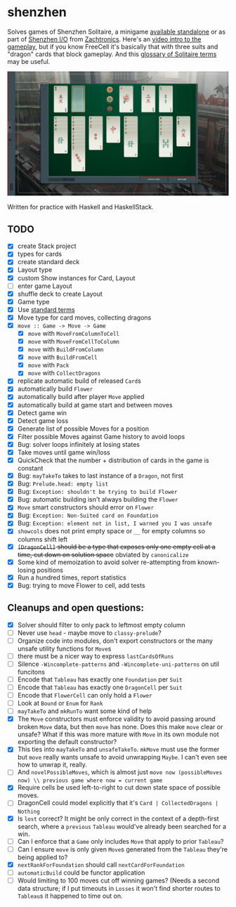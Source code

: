 # shenzhen

Solves games of Shenzhen Solitaire,
a minigame [available standalone](http://store.steampowered.com/app/570490/SHENZHEN_SOLITAIRE/)
or as part of [Shenzhen I/O](http://www.zachtronics.com/shenzhen-io/)
from [Zachtronics](http://www.zachtronics.com/).
Here's an [video intro to the gameplay](https://www.youtube.com/watch?v=kT7bEJQsVYk), but if you know FreeCell it's basically that with three suits and "dragon" cards that block gameplay.
And this [glossary of Solitaire terms](https://functor.tokyo/blog/2017-07-28-ghc-warnings-you-should-enable) may be useful.

![gameplay screenshot](screenshot.jpg)

Written for practice with Haskell and HaskellStack.

## TODO

  - [x] create Stack project
  - [x] types for cards
  - [x] create standard deck
  - [x] Layout type
  - [x] custom Show instances for Card, Layout
  - [ ] enter game Layout
  - [x] shuffle deck to create Layout
  - [x] Game type
  - [x] Use [standard terms](https://en.wikipedia.org/wiki/Glossary_of_patience_terms)
  - [x] Move type for card moves, collecting dragons
  - [x] `move :: Game -> Move -> Game`
    - [x] `move` with `MoveFromColumnToCell`
    - [x] `move` with `MoveFromCellToColumn`
    - [x] `move` with `BuildFromColumn`
    - [x] `move` with `BuildFromCell`
    - [x] `move` with `Pack`
    - [x] `move` with `CollectDragons`
  - [x] replicate automatic build of released `Card`s
  - [x] automatically build `Flower`
  - [x] automatically build after player `Move` applied
  - [x] automatically build at game start and between moves
  - [x] Detect game win
  - [x] Detect game loss
  - [x] Generate list of possible Moves for a position
  - [x] Filter possible Moves against Game history to avoid loops
  - [x] Bug: solver loops infinitely at losing states
  - [x] Take moves until game win/loss
  - [x] QuickCheck that the number + distribution of cards in the game is constant
  - [x] Bug: `mayTakeTo` takes to last instance of a `Dragon`, not first
  - [x] Bug: `Prelude.head: empty list`
  - [x] Bug: `Exception: shouldn't be trying to build Flower`
  - [x] Bug: automatic building isn't always building the `Flower`
  - [x] `Move` smart constructors should error on `Flower`
  - [x] Bug: `Exception: Non-Suited card on Foundation`
  - [x] Bug: `Exception: element not in list, I warned you I was unsafe`
  - [x] `showcols` does not print empty space or `__` for empty columns so columns shift left
  - [x] ~~`[DragonCell]` should be a type that exposes only one empty cell at a time, cut down on solution space~~ obviated by `canonicalize`
  - [x] Some kind of memoization to avoid solver re-attempting from known-losing positions
  - [x] Run a hundred times, report statistics
  - [x] Bug: trying to move Flower to cell, add tests

## Cleanups and open questions:

  - [x] Solver should filter to only pack to leftmost empty column
  - [ ] Never use `head` - maybe move to `classy-prelude`?
  - [ ] Organize code into modules, don't export constructors or the many unsafe utility functions for `Move`s
  - [ ] there must be a nicer way to express `lastCardsOfRuns`
  - [ ] Silence `-Wincomplete-patterns` and `-Wincomplete-uni-patterns` on util funcitons
  - [ ] Encode that `Tableau` has exactly one `Foundation` per `Suit`
  - [ ] Encode that `Tableau` has exactly one `DragonCell` per `Suit`
  - [ ] Encode that `FlowerCell` can only hold a `Flower`
  - [ ] Look at `Bound` or `Enum` for `Rank`
  - [ ] `mayTakeTo` and `mkRunTo` want some kind of help
  - [x] The `Move` constructors must enforce validity to avoid passing around broken `Move` data, but then `move` has none. Does this make `move` clear or unsafe? What if this was more mature with `Move` in its own module not exporting the default constructor?
  - [x] This ties into `mayTakeTo` and `unsafeTakeTo`. `mkMove` must use the former but `move` really wants unsafe to avoid unwrapping `Maybe`. I can't even see how to unwrap it, really.
  - [ ] And `novelPossibleMoves`, which is almost just `move now (possibleMoves now) \\ previous game where now = current game`
  - [x] Require cells be used left-to-right to cut down state space of possible moves.
  - [ ] DragonCell could model explicitly that it's `Card | CollectedDragons | Nothing`
  - [x] Is `lost` correct? It might be only correct in the context of a depth-first search, where a `previous` `Tableau` would've already been searched for a win.
  - [ ] Can I enforce that a `Game` only includes `Move` that apply to prior `Tableau`?
  - [ ] Can I ensure `move` is only given `Move`s generated from the `Tableau` they're being applied to?
  - [x] `nextRankForFoundation` should call `nextCardForFoundation`
  - [ ] `automaticBuild` could be functor application
  - [ ] Would limiting to 100 moves cut off winning games? (Needs a second data structure; if I put timeouts in `Losses` it won't find shorter routes to `Tableau`s it happened to time out on.
